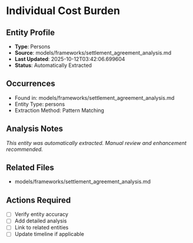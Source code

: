 # Individual Cost Burden

## Entity Profile
- **Type**: Persons
- **Source**: models/frameworks/settlement_agreement_analysis.md
- **Last Updated**: 2025-10-12T03:42:06.699604
- **Status**: Automatically Extracted

## Occurrences
- Found in: models/frameworks/settlement_agreement_analysis.md
- Entity Type: persons
- Extraction Method: Pattern Matching

## Analysis Notes
*This entity was automatically extracted. Manual review and enhancement recommended.*

## Related Files
- models/frameworks/settlement_agreement_analysis.md

## Actions Required
- [ ] Verify entity accuracy
- [ ] Add detailed analysis
- [ ] Link to related entities
- [ ] Update timeline if applicable

